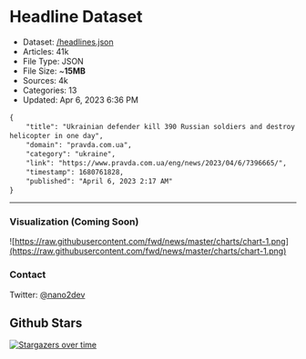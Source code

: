 # Headline Dataset

- Dataset: [/headlines.json](https://raw.githubusercontent.com/fwd/news/master/headlines.json) 
- Articles: 41k
- File Type: JSON
- File Size: ~**15MB**
- Sources: 4k
- Categories: 13
- Updated: Apr 6, 2023 6:36 PM

```
{
    "title": "Ukrainian defender kill 390 Russian soldiers and destroy helicopter in one day",
    "domain": "pravda.com.ua",
    "category": "ukraine",
    "link": "https://www.pravda.com.ua/eng/news/2023/04/6/7396665/",
    "timestamp": 1680761828,
    "published": "April 6, 2023 2:17 AM"
}
```

---

### Visualization (Coming Soon)

![https://raw.githubusercontent.com/fwd/news/master/charts/chart-1.png](https://raw.githubusercontent.com/fwd/news/master/charts/chart-1.png)

### Contact 

Twitter: [@nano2dev](https://twitter.com/nano2dev)

## Github Stars

[![Stargazers over time](https://starchart.cc/fwd/news.svg)](https://starchart.cc/fwd/news)

